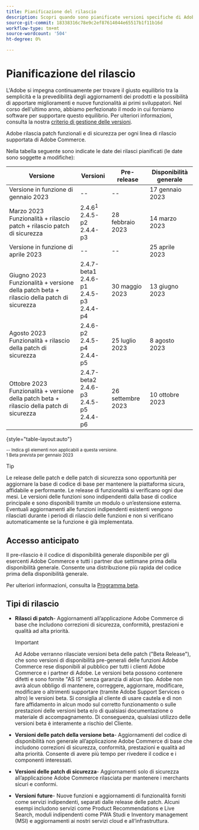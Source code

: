 ```yaml
---
title: Pianificazione del rilascio
description: Scopri quando sono pianificate versioni specifiche di Adobe Commerce per la versione beta, pre-release e la disponibilità generale.
source-git-commit: 18338316c78e9c2ef87614044e65517b1f11b16d
workflow-type: tm+mt
source-wordcount: '504'
ht-degree: 0%

---
```



# Pianificazione del rilascio

L&#39;Adobe si impegna continuamente per trovare il giusto equilibrio tra la semplicità e la prevedibilità degli aggiornamenti dei prodotti e la possibilità di apportare miglioramenti e nuove funzionalità ai primi sviluppatori. Nel corso dell&#39;ultimo anno, abbiamo perfezionato il modo in cui forniamo software per supportare questo equilibrio. Per ulteriori informazioni, consulta la nostra [criterio di gestione delle versioni](versioning-policy.md).

Adobe rilascia patch funzionali e di sicurezza per ogni linea di rilascio supportata di Adobe Commerce.

Nella tabella seguente sono indicate le date dei rilasci pianificati (le date sono soggette a modifiche):

| Versione | Versioni | Pre-release | Disponibilità generale |
|--------------------------------------------------------------------|-------------------------------------------------|--------------------|----------------------|
| Versione in funzione di gennaio 2023 | \-\- | \-\- | 17 gennaio 2023 |
| Marzo 2023 Funzionalità + rilascio patch + rilascio patch di sicurezza | 2.4.6<sup>1</sup><br>2.4.5-p2<br>2.4.4-p3 | 28 febbraio 2023 | 14 marzo 2023 |
| Versione in funzione di aprile 2023 | \-\- | \-\- | 25 aprile 2023 |
| Giugno 2023 Funzionalità + versione della patch beta + rilascio della patch di sicurezza | 2.4.7-beta1<br>2.4.6-p1<br>2.4.5-p3<br>2.4.4-p4 | 30 maggio 2023 | 13 giugno 2023 |
| Agosto 2023 Funzionalità + rilascio della patch di sicurezza | 2.4.6-p2<br>2.4.5-p4<br>2.4.4-p5 | 25 luglio 2023 | 8 agosto 2023 |
| Ottobre 2023 Funzionalità + versione della patch beta + rilascio della patch di sicurezza | 2.4.7-beta2<br>2.4.6-p3<br>2.4.5-p5<br>2.4.4-p6 | 26 settembre 2023 | 10 ottobre 2023 |

{style=&quot;table-layout:auto&quot;}

<sup>\-\- Indica gli elementi non applicabili a questa versione.</sup><br>
<sup>1 Beta prevista per gennaio 2023</sup><br>

>[!TIP]
>
>Le release delle patch e delle patch di sicurezza sono opportunità per aggiornare la base di codice di base per mantenere la piattaforma sicura, affidabile e performante. Le release di funzionalità si verificano ogni due mesi. Le versioni delle funzioni sono indipendenti dalla base di codice principale e sono disponibili tramite un modulo o un’estensione esterna. Eventuali aggiornamenti alle funzioni indipendenti esistenti vengono rilasciati durante i periodi di rilascio delle funzioni e non si verificano automaticamente se la funzione è già implementata.

## Accesso anticipato

Il pre-rilascio è il codice di disponibilità generale disponibile per gli esercenti Adobe Commerce e tutti i partner due settimane prima della disponibilità generale. Consente una distribuzione più rapida del codice prima della disponibilità generale.

Per ulteriori informazioni, consulta la [Programma beta](beta-program.md).

## Tipi di rilascio

- **Rilasci di patch**- Aggiornamenti all’applicazione Adobe Commerce di base che includono correzioni di sicurezza, conformità, prestazioni e qualità ad alta priorità.

   >[!IMPORTANT]
   >
   >Ad Adobe verranno rilasciate versioni beta delle patch (&quot;Beta Release&quot;), che sono versioni di disponibilità pre-generali delle funzioni Adobe Commerce rese disponibili al pubblico per tutti i clienti Adobe Commerce e i partner di Adobe. Le versioni beta possono contenere difetti e sono fornite &quot;AS IS&quot; senza garanzia di alcun tipo. Adobe non avrà alcun obbligo di mantenere, correggere, aggiornare, modificare, modificare o altrimenti supportare (tramite Adobe Support Services o altro) le versioni beta. Si consiglia al cliente di usare cautela e di non fare affidamento in alcun modo sul corretto funzionamento o sulle prestazioni delle versioni beta e/o di qualsiasi documentazione o materiale di accompagnamento. Di conseguenza, qualsiasi utilizzo delle versioni beta è interamente a rischio del Cliente.

- **Versioni delle patch della versione beta**- Aggiornamenti del codice di disponibilità non generale all’applicazione Adobe Commerce di base che includono correzioni di sicurezza, conformità, prestazioni e qualità ad alta priorità. Consente di avere più tempo per rivedere il codice e i componenti interessati.
- **Versioni delle patch di sicurezza**- Aggiornamenti solo di sicurezza all’applicazione Adobe Commerce rilasciata per mantenere i merchants sicuri e conformi.
- **Versioni future**- Nuove funzioni e aggiornamenti di funzionalità forniti come servizi indipendenti, separati dalle release delle patch. Alcuni esempi includono servizi come Product Recommendations e Live Search, moduli indipendenti come PWA Studi e Inventory management (MSI) e aggiornamenti ai nostri servizi cloud e all’infrastruttura.
